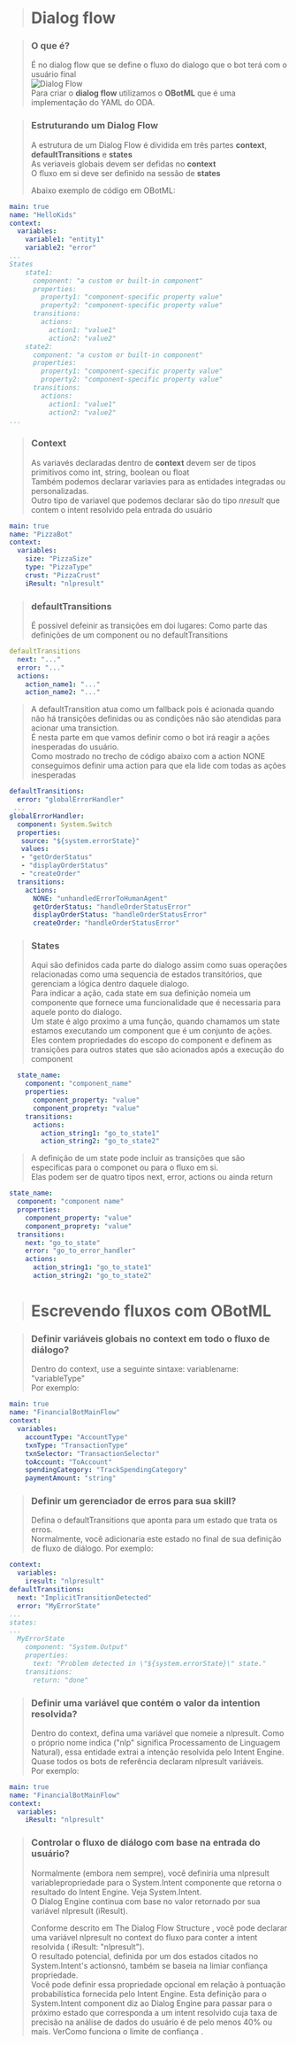 > # Dialog flow  

> ### O que é?  
> É no dialog flow que se define o fluxo do dialogo que o bot terá com o usuário final  
> ![Dialog Flow](../images/dialog-flow.png)  
> Para criar o **dialog flow** utilizamos o **OBotML** que é uma implementação do YAML do ODA.   

> ### Estruturando um Dialog Flow  
> 
> A estrutura de um Dialog Flow é dividida em três partes **context**, **defaultTransitions** e **states**  
> As veriaveis globais devem ser defidas no **context**  
> O fluxo em si deve ser definido na sessão de **states**  
> 
>  Abaixo exemplo de código em OBotML:
```YAML
main: true
name: "HelloKids"
context:
  variables:
    variable1: "entity1"
    variable2: "error"
...
States      
    state1:
      component: "a custom or built-in component" 
      properties: 
        property1: "component-specific property value"
        property2: "component-specific property value"
      transitions:
        actions:
          action1: "value1"
          action2: "value2"
    state2:
      component: "a custom or built-in component" 
      properties: 
        property1: "component-specific property value"
        property2: "component-specific property value"
      transitions:
        actions:
          action1: "value1"
          action2: "value2"
...
```
> ### Context
> As variavés declaradas dentro de **context** devem ser de tipos primitivos como int, string, boolean ou float  
> Também podemos declarar variavies para as entidades integradas ou personalizadas.  
> Outro tipo de variavel que podemos declarar são do tipo _nresult_ que contem o intent resolvido pela entrada do usuário

```YAML
main: true
name: "PizzaBot"
context:
  variables:
    size: "PizzaSize"
    type: "PizzaType"
    crust: "PizzaCrust"
    iResult: "nlpresult"
```

>### defaultTransitions
> É possivel defeinir as transições em doi lugares:
> Como parte das definições de um component ou no defaultTransitions
```YAML
defaultTransitions
  next: "..."
  error: "..."
  actions:
    action_name1: "..."
    action_name2: "..."
 ````
>A defaultTransition atua como um fallback pois é acionada quando não há transições definidas ou as condições não são atendidas para acionar uma transiction.  
>É nesta parte em que vamos definir como o bot irá reagir a ações inesperadas do usuário.  
> Como mostrado no trecho de código abaixo com a action NONE conseguimos definir uma action para que ela lide com todas as ações inesperadas  
```YAML
defaultTransitions:
  error: "globalErrorHandler"
 ...
globalErrorHandler:
  component: System.Switch
  properties:
   source: "${system.errorState}"
   values:
   - "getOrderStatus"
   - "displayOrderStatus"
   - "createOrder"
  transitions:
    actions:
      NONE: "unhandledErrorToHumanAgent"
      getOrderStatus: "handleOrderStatusError"
      displayOrderStatus: "handleOrderStatusError"
      createOrder: "handleOrderStatusError"
```


>### States
> Aqui são definidos cada parte do dialogo assim como suas operações relacionadas como uma sequencia de estados transitórios, que gerenciam a lógica dentro daquele dialogo.  
> Para indicar a ação, cada state em sua definição nomeia um componente que fornece uma funcionalidade que é necessaria para aquele ponto do dialogo.  
> Um state é algo proximo a uma função, quando chamamos um state estamos executando um component que é um conjunto de ações.
> Eles contem propriedades do escopo do component e definem as transições para outros states que são acionados após a execução do component
```YAML
  state_name:
    component: "component_name"
    properties:
      component_property: "value"
      component_proprety: "value"
    transitions:
      actions:
        action_string1: "go_to_state1"
        action_string2: "go_to_state2"
```

> A definição de um state pode incluir as transições que são especificas para o componet ou para o fluxo em si.  
> Elas podem ser de quatro tipos next, error, actions ou ainda return  
```YAML
state_name:
  component: "component name"
  properties:
    component_property: "value"
    component_proprety: "value"
  transitions:
    next: "go_to_state"
    error: "go_to_error_handler"
    actions:
      action_string1: "go_to_state1"
      action_string2: "go_to_state2"
```

> # Escrevendo fluxos com OBotML
>

> 
> ### Definir variáveis globais no context em todo o fluxo de diálogo?
> Dentro do context, use a seguinte sintaxe: variablename: "variableType"  
> Por exemplo:
```YAML
main: true
name: "FinancialBotMainFlow"
context:
  variables:
    accountType: "AccountType"
    txnType: "TransactionType"
    txnSelector: "TransactionSelector"
    toAccount: "ToAccount"
    spendingCategory: "TrackSpendingCategory"
    paymentAmount: "string"
```

> ### Definir um gerenciador de erros para sua skill?
> Defina o defaultTransitions que aponta para um estado que trata os erros.  
> Normalmente, você adicionaria este estado no final de sua definição de fluxo de diálogo.
> Por exemplo:
```YAML
context:
  variables:
    iresult: "nlpresult"
defaultTransitions:
  next: "ImplicitTransitionDetected"
  error: "MyErrorState"
...
states:
...
  MyErrorState
    component: "System.Output"
    properties:
      text: "Problem detected in \"${system.errorState}\" state."
    transitions:
      return: "done" 
```

> ### Definir uma variável que contém o valor da intention resolvida?
> Dentro do context, defina uma variável que nomeie a nlpresult. Como o próprio nome indica ("nlp" significa Processamento de Linguagem Natural), essa entidade extrai a intenção resolvida pelo Intent Engine.  
> Quase todos os bots de referência declaram nlpresult variáveis.  
> Por exemplo:
```YAML
main: true
name: "FinancialBotMainFlow"
context:
  variables:
    iResult: "nlpresult"
```

> ### Controlar o fluxo de diálogo com base na entrada do usuário?
> Normalmente (embora nem sempre), você definiria uma nlpresult variablepropriedade para o System.Intent componente que retorna o resultado do Intent Engine. Veja System.Intent.  
> O Dialog Engine continua com base no valor retornado por sua variável nlpresult (iResult).  
> 
>Conforme descrito em The Dialog Flow Structure , você pode declarar uma variável nlpresult  no context do fluxo para conter a intent resolvida ( iResult: "nlpresult").  
> O resultado potencial, definida por um dos estados citados no System.Intent's actionsnó, também se baseia na limiar confiança propriedade.  
> Você pode definir essa propriedade opcional em relação à pontuação probabilística fornecida pelo Intent Engine. Esta definição para o System.Intent component diz ao Dialog Engine para passar para o próximo estado que corresponda a um intent resolvido cuja taxa de precisão na análise de dados do usuário é de pelo menos 40% ou mais. VerComo funciona o limite de confiança .